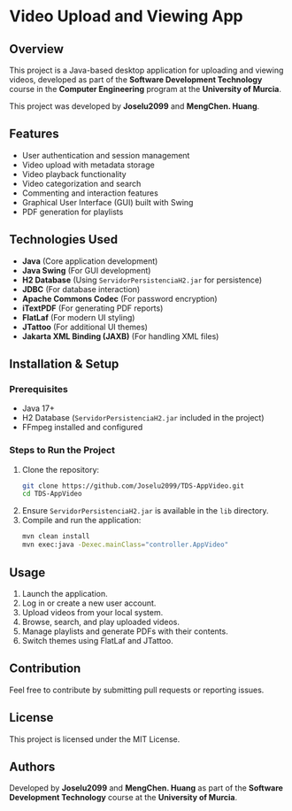 # Video Upload and Viewing App

## Overview
This project is a Java-based desktop application for uploading and viewing videos, developed as part of the **Software Development Technology** course in the **Computer Engineering** program at the **University of Murcia**.

This project was developed by **Joselu2099** and **MengChen. Huang**.

## Features
- User authentication and session management
- Video upload with metadata storage
- Video playback functionality
- Video categorization and search
- Commenting and interaction features
- Graphical User Interface (GUI) built with Swing
- PDF generation for playlists

## Technologies Used
- **Java** (Core application development)
- **Java Swing** (For GUI development)
- **H2 Database** (Using `ServidorPersistenciaH2.jar` for persistence)
- **JDBC** (For database interaction)
- **Apache Commons Codec** (For password encryption)
- **iTextPDF** (For generating PDF reports)
- **FlatLaf** (For modern UI styling)
- **JTattoo** (For additional UI themes)
- **Jakarta XML Binding (JAXB)** (For handling XML files)

## Installation & Setup
### Prerequisites
- Java 17+
- H2 Database (`ServidorPersistenciaH2.jar` included in the project)
- FFmpeg installed and configured

### Steps to Run the Project
1. Clone the repository:
   ```sh
   git clone https://github.com/Joselu2099/TDS-AppVideo.git
   cd TDS-AppVideo
   ```
2. Ensure `ServidorPersistenciaH2.jar` is available in the `lib` directory.
3. Compile and run the application:
   ```sh
   mvn clean install
   mvn exec:java -Dexec.mainClass="controller.AppVideo"
   ```

## Usage
1. Launch the application.
2. Log in or create a new user account.
3. Upload videos from your local system.
4. Browse, search, and play uploaded videos.
5. Manage playlists and generate PDFs with their contents.
6. Switch themes using FlatLaf and JTattoo.

## Contribution
Feel free to contribute by submitting pull requests or reporting issues.

## License
This project is licensed under the MIT License.

## Authors
Developed by **Joselu2099** and **MengChen. Huang** as part of the **Software Development Technology** course at the **University of Murcia**.

